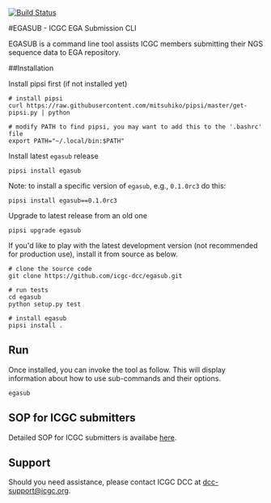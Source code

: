 [![Build Status](https://travis-ci.org/icgc-dcc/egasub.svg)](https://travis-ci.org/icgc-dcc/egasub)

#EGASUB - ICGC EGA Submission CLI

EGASUB is a command line tool assists ICGC members submitting their NGS sequence data to EGA repository.


##Installation

Install pipsi first (if not installed yet)
```
# install pipsi
curl https://raw.githubusercontent.com/mitsuhiko/pipsi/master/get-pipsi.py | python

# modify PATH to find pipsi, you may want to add this to the '.bashrc' file
export PATH="~/.local/bin:$PATH"
```

Install latest `egasub` release
```
pipsi install egasub
```

Note: to install a specific version of `egasub`, e.g., `0.1.0rc3` do this:
```
pipsi install egasub==0.1.0rc3
```

Upgrade to latest release from an old one
```
pipsi upgrade egasub
```

If you'd like to play with the latest development version (not recommended for production use), install it from source as below.

```
# clone the source code
git clone https://github.com/icgc-dcc/egasub.git

# run tests
cd egasub
python setup.py test

# install egasub
pipsi install .
```

## Run

Once installed, you can invoke the tool as follow. This will display information about how to use sub-commands and their options.
```
egasub
```

## SOP for ICGC submitters

Detailed SOP for ICGC submitters is availabe [here](https://wiki.oicr.on.ca/display/DCCBIO/EGA+Submission+Tool+SOP).

## Support

Should you need assistance, please contact ICGC DCC at dcc-support@icgc.org.

